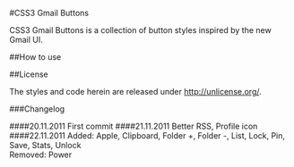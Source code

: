#CSS3 Gmail Buttons

CSS3 Gmail Buttons is a collection of button styles inspired by the new Gmail UI.

##How to use

##License

The styles and code herein are released under http://unlicense.org/.

###Changelog

####20.11.2011
First commit
####21.11.2011
Better RSS, Profile icon
####22.11.2011
Added: Apple, Clipboard, Folder +, Folder -, List, Lock, Pin, Save, Stats, Unlock<br>
Removed: Power